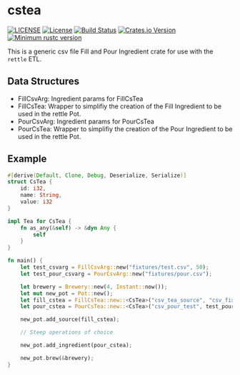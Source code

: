 # cstea

[![LICENSE](https://img.shields.io/badge/license-MIT-blue.svg)](LICENSE)
[![License](https://img.shields.io/badge/License-Apache%202.0-blue.svg)](https://opensource.org/licenses/Apache-2.0)
[![Build Status](https://travis-ci.com/slaterb1/cstea.svg?branch=master)](https://travis-ci.com/slaterb1/cstea)
[![Crates.io Version](https://img.shields.io/crates/v/cstea.svg)](https://crates.io/crates/cstea)
[![Minimum rustc version](https://img.shields.io/badge/rustc-1.35.0+-lightgray.svg)](#rust-version-requirements)

This is a generic csv file Fill and Pour Ingredient crate for use with the `rettle` ETL.

## Data Structures
- FillCsvArg: Ingredient params for FillCsTea
- FillCsTea: Wrapper to simplifiy the creation of the Fill Ingredient to be used in the rettle Pot.
- PourCsvArg: Ingredient params for PourCsTea
- PourCsTea: Wrapper to simplifiy the creation of the Pour Ingredient to be used in the rettle Pot.

## Example
```rust
#[derive(Default, Clone, Debug, Deserialize, Serialize)]
struct CsTea {
    id: i32,
    name: String,
    value: i32
}

impl Tea for CsTea {
    fn as_any(&self) -> &dyn Any {
        self
    }
}

fn main() {
    let test_csvarg = FillCsvArg::new("fixtures/test.csv", 50);
    let test_pour_csvarg = PourCsvArg::new("fixtures/pour.csv");

    let brewery = Brewery::new(4, Instant::now());
    let mut new_pot = Pot::new();
    let fill_cstea = FillCsTea::new::<CsTea>("csv_tea_source", "csv_fixture", test_csvarg);
    let pour_cstea = PourCsTea::new::<CsTea>("csv_pour_test", test_pour_csvarg);

    new_pot.add_source(fill_cstea);

    // Steep operations of choice

    new_pot.add_ingredient(pour_cstea);

    new_pot.brew(&brewery);
}
```

